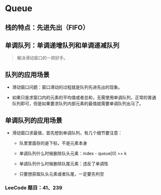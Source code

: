 # Queue

## 栈的特点：先进先出（FIFO）

## 单调队列：单调递增队列和单调递减队列

> 解决滑动窗口的一把好手。

## 队列的应用场景

- 滑动窗口问题：窗口滑动的过程就是队列先进先出的现象。

- 如果只是求窗口内的元素的平均值或者总和，无需使用单调队列，正常的普通队列即可，但是如果要求队列内部元素的最值就需要单调队列出马了。

## 单调队列的应用场景

- 滑动窗口求最值，首先想到单调队列，有几个细节要注意：

  * 队里里面存的是下标，不是元素本身

  * 单调队列什么时候删除队头元素：index - queue[0] >= k

  * 单调队列什么时候删除队尾元素：违反了单调性

  * 只要想获取队头元素或者队尾，一定要先判空


### LeeCode 题目：41、239